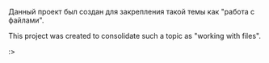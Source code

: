 Данный проект был создан для закрепления такой темы как "работа с файлами".

This project was created to consolidate such a topic as "working with files". 

:>
